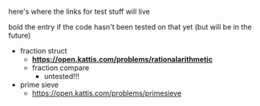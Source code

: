 here's where the links for test stuff will live

bold the entry if the code hasn't been tested on that yet (but will be in the future)

- fraction struct
    - **https://open.kattis.com/problems/rationalarithmetic**
    - fraction compare
        - untested!!!
- prime sieve
    - https://open.kattis.com/problems/primesieve